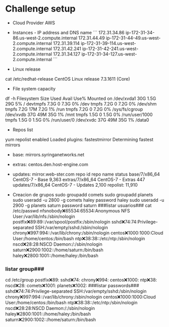# Challenge setup

* Cloud Provider 
AWS

*  Instances - IP address and DNS name
´´´
 172.31.34.86    ip-172-31-34-86.us-west-2.compute.internal
 172.31.44.49    ip-172-31-44-49.us-west-2.compute.internal
 172.31.39.114   ip-172-31-39-114.us-west-2.compute.internal
 172.31.42.241   ip-172-31-42-241.us-west-2.compute.internal
 172.31.34.127   ip-172-31-34-127.us-west-2.compute.internal
´´´
* Linux release

cat /etc/redhat-release
CentOS Linux release 7.3.1611 (Core)

* File system capacity

 df -h
Filesystem      Size  Used Avail Use% Mounted on
/dev/xvda1       30G  1.5G   29G   5% /
devtmpfs        7.3G     0  7.3G   0% /dev
tmpfs           7.2G     0  7.2G   0% /dev/shm
tmpfs           7.2G   17M  7.2G   1% /run
tmpfs           7.2G     0  7.2G   0% /sys/fs/cgroup
/dev/xvdb        37G   49M   35G   1% /mnt
tmpfs           1.5G     0  1.5G   0% /run/user/1000
tmpfs           1.5G     0  1.5G   0% /run/user/0
/dev/xvdc        37G   49M   35G   1% /data0

* Repos list

yum repolist enabled
Loaded plugins: fastestmirror
Determining fastest mirrors
 * base: mirrors.syringanetworks.net
 * extras: centos.den.host-engine.com
 * updates: mirror.web-ster.com
repo id                             repo name                             status
base/7/x86_64                       CentOS-7 - Base                       9,363
extras/7/x86_64                     CentOS-7 - Extras                       447
updates/7/x86_64                    CentOS-7 - Updates                    2,100
repolist: 11,910

* Creacion de grupos
sudo groupadd comets
sudo groupadd planets
sudo useradd -u 2800 -g comets haley
password haley
sudo useradd -u 2900 -g planets saturn
password saturn
###listar usuarios###
cat /etc/passwd
nfsnobody:x:65534:65534:Anonymous NFS User:/var/lib/nfs:/sbin/nologin
postfix:x:89:89::/var/spool/postfix:/sbin/nologin
sshd:x:74:74:Privilege-separated SSH:/var/empty/sshd:/sbin/nologin
chrony:x:997:994::/var/lib/chrony:/sbin/nologin
centos:x:1000:1000:Cloud User:/home/centos:/bin/bash
ntp:x:38:38::/etc/ntp:/sbin/nologin
nscd:x:28:28:NSCD Daemon:/:/sbin/nologin
saturn:x:2900:1002::/home/saturn:/bin/bash
haley:x:2800:1001::/home/haley:/bin/bash
### listar group###
cd /etc/group
postfix:x:89:
sshd:x:74:
chrony:x:994:
centos:x:1000:
ntp:x:38:
nscd:x:28:
comets:x:1001:
planets:x:1002:
###listar passwords###
sshd:x:74:74:Privilege-separated SSH:/var/empty/sshd:/sbin/nologin
chrony:x:997:994::/var/lib/chrony:/sbin/nologin
centos:x:1000:1000:Cloud User:/home/centos:/bin/bash
ntp:x:38:38::/etc/ntp:/sbin/nologin
nscd:x:28:28:NSCD Daemon:/:/sbin/nologin
haley:x:2800:1001::/home/haley:/bin/bash
saturn:x:2900:1002::/home/saturn:/bin/bash













